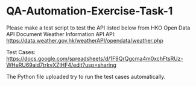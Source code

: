 # QA-Automation-Exercise-Task-1
Please make a test script to test the API listed below from HKO Open Data API Document
Weather Information API
API: https://data.weather.gov.hk/weatherAPI/opendata/weather.php

Test Cases:
https://docs.google.com/spreadsheets/d/1F9QrQgcma4m0xchFtsRUz-WHeRU69aid7trkvXZlHF4/edit?usp=sharing

The Python file uploaded try to run the test cases automatically.
